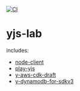 [![CI](https://github.com/yamatatsu/yjs-lab/actions/workflows/ci.yml/badge.svg)](https://github.com/yamatatsu/yjs-lab/actions/workflows/ci.yml)

# yjs-lab

includes:

- [node-client](./packages/node-client/)
- [play-yjs](./packages/play-yjs/)
- [y-aws-cdk-draft](./packages/y-aws-cdk-draft/)
- [y-dynamodb-for-sdkv3](./packages/y-dynamodb-for-sdkv3/)
